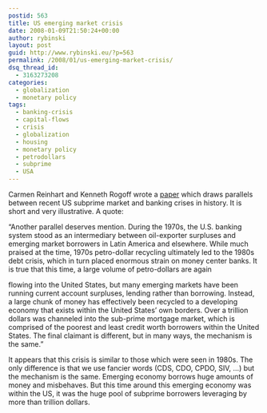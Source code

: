 ```yaml
---
postid: 563
title: US emerging market crisis
date: 2008-01-09T21:50:24+00:00
author: rybinski
layout: post
guid: http://www.rybinski.eu/?p=563
permalink: /2008/01/us-emerging-market-crisis/
dsq_thread_id:
  - 3163273208
categories:
  - globalization
  - monetary policy
tags:
  - banking-crisis
  - capital-flows
  - crisis
  - globalization
  - housing
  - monetary policy
  - petrodollars
  - subprime
  - USA
---
```

Carmen Reinhart and Kenneth Rogoff wrote a [paper](http://www.rybinski.eu/resources/non-modules.d/dispatcher/dispatch.php?id=2295) which draws parallels between recent US subprime market and banking crises in history. It is short and very illustrative. A quote:

“Another parallel deserves mention. During the 1970s, the U.S. banking system stood as an intermediary between oil-exporter surpluses and emerging market borrowers in Latin America and elsewhere. While much praised at the time, 1970s petro-dollar recycling ultimately led to the 1980s debt crisis, which in turn placed enormous strain on money center banks. It is true that this time, a large volume of petro-dollars are again
  
flowing into the United States, but many emerging markets have been running current account surpluses, lending rather than borrowing. Instead, a large chunk of money has effectively been recycled to a developing economy that exists within the United States’ own borders. Over a trillion dollars was channeled into the sub-prime mortgage market, which is comprised of the poorest and least credit worth borrowers within the United States. The final claimant is different, but in many ways, the mechanism is the same.”

<!--more--> It appears that this crisis is similar to those which were seen in 1980s. The only difference is that we use fancier words (CDS, CDO, CPDO, SIV, …) but the mechanism is the same. Emerging economy borrows huge amounts of money and misbehaves. But this time around this emerging economy was within the US, it was the huge pool of subprime borrowers leveraging by more than trillion dollars.
